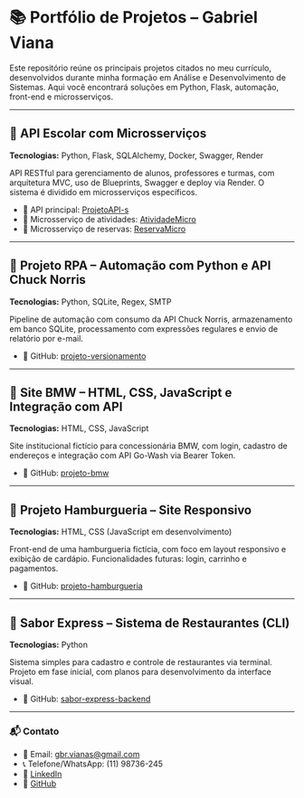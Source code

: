 # 📚 Portfólio de Projetos – Gabriel Viana

Este repositório reúne os principais projetos citados no meu currículo, desenvolvidos durante minha formação em Análise e Desenvolvimento de Sistemas. Aqui você encontrará soluções em Python, Flask, automação, front-end e microsserviços.

---

## 🔹 API Escolar com Microsserviços

**Tecnologias:** Python, Flask, SQLAlchemy, Docker, Swagger, Render

API RESTful para gerenciamento de alunos, professores e turmas, com arquitetura MVC, uso de Blueprints, Swagger e deploy via Render. O sistema é dividido em microsserviços específicos.

- 🔗 API principal: [ProjetoAPI-s](https://github.com/devgbrviana/ProjetoAPI-s)
- 🔗 Microsserviço de atividades: [AtividadeMicro](https://github.com/devgbrviana/AtividadeMicro)
- 🔗 Microsserviço de reservas: [ReservaMicro](https://github.com/devgbrviana/ReservaMicro)

---

## 🤖 Projeto RPA – Automação com Python e API Chuck Norris

**Tecnologias:** Python, SQLite, Regex, SMTP

Pipeline de automação com consumo da API Chuck Norris, armazenamento em banco SQLite, processamento com expressões regulares e envio de relatório por e-mail.

- 🔗 GitHub: [projeto-versionamento](https://github.com/devgbrviana/projeto-versionamento)

---

## 🚗 Site BMW – HTML, CSS, JavaScript e Integração com API

**Tecnologias:** HTML, CSS, JavaScript

Site institucional fictício para concessionária BMW, com login, cadastro de endereços e integração com API Go-Wash via Bearer Token.

- 🔗 GitHub: [projeto-bmw](https://github.com/devgbrviana/projeto-bmw)

---

## 🍔 Projeto Hamburgueria – Site Responsivo

**Tecnologias:** HTML, CSS (JavaScript em desenvolvimento)

Front-end de uma hamburgueria fictícia, com foco em layout responsivo e exibição de cardápio. Funcionalidades futuras: login, carrinho e pagamentos.

- 🔗 GitHub: [projeto-hamburgueria](https://github.com/devgbrviana/projeto-hamburgueria)

---

## 🧾 Sabor Express – Sistema de Restaurantes (CLI)

**Tecnologias:** Python

Sistema simples para cadastro e controle de restaurantes via terminal. Projeto em fase inicial, com planos para desenvolvimento da interface visual.

- 🔗 GitHub: [sabor-express-backend](https://github.com/devgbrviana/sabor-express-backend)

---

### 📬 Contato

- 📧 Email: gbr.vianas@gmail.com  
- 📞 Telefone/WhatsApp: (11) 98736-245  
- 🔗 [LinkedIn](https://www.linkedin.com/in/gabriel-de-souza-viana-090b37285/)  
- 🧠 [GitHub](https://github.com/devgbrviana)
